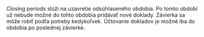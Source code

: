 Closing periods slúži na uzavretie odsúhlaseného obdobia. Po tomto období už nebude možné do tohto obdobia pridávať nové doklady. Závierka sa môže robiť podľa potreby kedykoľvek.
Účtovanie dokladov je možné iba do obdobia po poslednej závierke.

